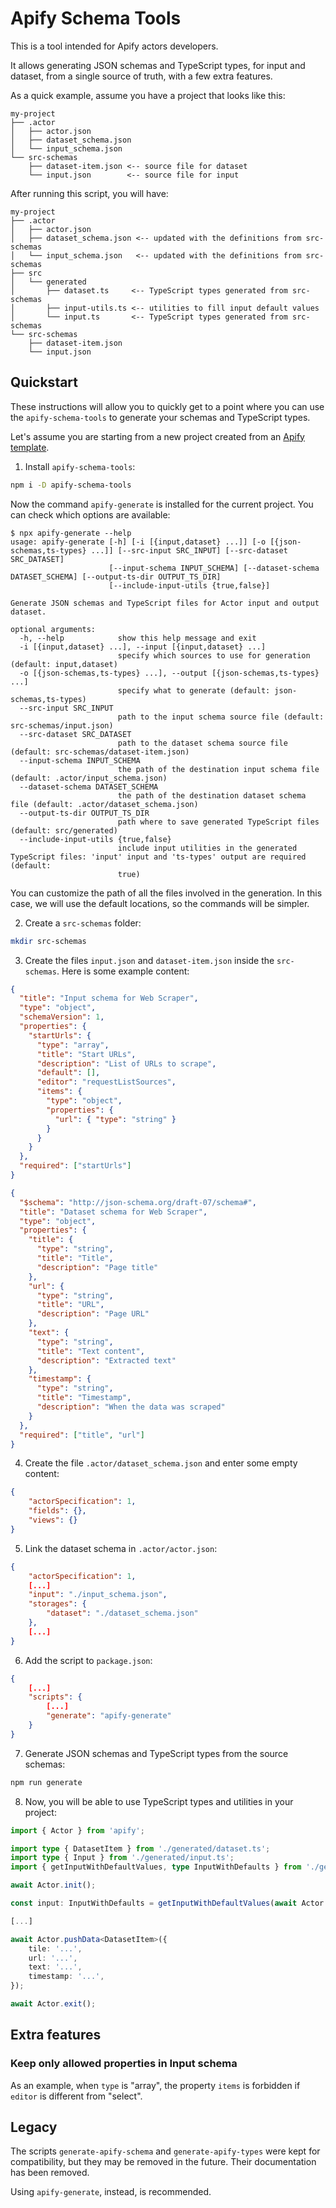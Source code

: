 # Apify Schema Tools

This is a tool intended for Apify actors developers.

It allows generating JSON schemas and TypeScript types, for input and dataset,
from a single source of truth, with a few extra features.

As a quick example, assume you have a project that looks like this:

```
my-project
├── .actor
│   ├── actor.json
│   ├── dataset_schema.json
│   └── input_schema.json
└── src-schemas
    ├── dataset-item.json <-- source file for dataset
    └── input.json        <-- source file for input
```

After running this script, you will have:

```
my-project
├── .actor
│   ├── actor.json
│   ├── dataset_schema.json <-- updated with the definitions from src-schemas
│   └── input_schema.json   <-- updated with the definitions from src-schemas
├── src
│   └── generated
│       ├── dataset.ts     <-- TypeScript types generated from src-schemas
│       ├── input-utils.ts <-- utilities to fill input default values
│       └── input.ts       <-- TypeScript types generated from src-schemas
└── src-schemas
    ├── dataset-item.json
    └── input.json
```

## Quickstart

These instructions will allow you to quickly get to a point where you can use
the `apify-schema-tools` to generate your schemas and TypeScript types.

Let's assume you are starting from a new project created from an
[Apify template](https://github.com/apify/actor-templates).

1. Install `apify-schema-tools`:

```sh
npm i -D apify-schema-tools
```

Now the command `apify-generate` is installed for the current project.
You can check which options are available:

```console
$ npx apify-generate --help
usage: apify-generate [-h] [-i [{input,dataset} ...]] [-o [{json-schemas,ts-types} ...]] [--src-input SRC_INPUT] [--src-dataset SRC_DATASET]
                      [--input-schema INPUT_SCHEMA] [--dataset-schema DATASET_SCHEMA] [--output-ts-dir OUTPUT_TS_DIR]
                      [--include-input-utils {true,false}]

Generate JSON schemas and TypeScript files for Actor input and output dataset.

optional arguments:
  -h, --help            show this help message and exit
  -i [{input,dataset} ...], --input [{input,dataset} ...]
                        specify which sources to use for generation (default: input,dataset)
  -o [{json-schemas,ts-types} ...], --output [{json-schemas,ts-types} ...]
                        specify what to generate (default: json-schemas,ts-types)
  --src-input SRC_INPUT
                        path to the input schema source file (default: src-schemas/input.json)
  --src-dataset SRC_DATASET
                        path to the dataset schema source file (default: src-schemas/dataset-item.json)
  --input-schema INPUT_SCHEMA
                        the path of the destination input schema file (default: .actor/input_schema.json)
  --dataset-schema DATASET_SCHEMA
                        the path of the destination dataset schema file (default: .actor/dataset_schema.json)
  --output-ts-dir OUTPUT_TS_DIR
                        path where to save generated TypeScript files (default: src/generated)
  --include-input-utils {true,false}
                        include input utilities in the generated TypeScript files: 'input' input and 'ts-types' output are required (default:
                        true)
```

You can customize the path of all the files involved in the generation.
In this case, we will use the default locations, so the commands will be simpler.

2. Create a `src-schemas` folder:

```sh
mkdir src-schemas
```

3. Create the files `input.json` and `dataset-item.json` inside the `src-schemas`. Here is some example content:

```json
{
  "title": "Input schema for Web Scraper",
  "type": "object",
  "schemaVersion": 1,
  "properties": {
    "startUrls": {
      "type": "array",
      "title": "Start URLs",
      "description": "List of URLs to scrape",
      "default": [],
      "editor": "requestListSources",
      "items": {
        "type": "object",
        "properties": {
          "url": { "type": "string" }
        }
      }
    }
  },
  "required": ["startUrls"]
}
```

```json
{
  "$schema": "http://json-schema.org/draft-07/schema#",
  "title": "Dataset schema for Web Scraper",
  "type": "object",
  "properties": {
    "title": {
      "type": "string",
      "title": "Title",
      "description": "Page title"
    },
    "url": {
      "type": "string",
      "title": "URL",
      "description": "Page URL"
    },
    "text": {
      "type": "string",
      "title": "Text content",
      "description": "Extracted text"
    },
    "timestamp": {
      "type": "string",
      "title": "Timestamp",
      "description": "When the data was scraped"
    }
  },
  "required": ["title", "url"]
}
```

4. Create the file `.actor/dataset_schema.json` and enter some empty content:

```json
{
    "actorSpecification": 1,
    "fields": {},
    "views": {}
}
```

5. Link the dataset schema in `.actor/actor.json`:

```json
{
    "actorSpecification": 1,
    [...]
    "input": "./input_schema.json",
    "storages": {
        "dataset": "./dataset_schema.json"
    },
    [...]
}
```

6. Add the script to `package.json`:

```json
{
    [...]
    "scripts": {
        [...]
        "generate": "apify-generate"
    }
}
```

7. Generate JSON schemas and TypeScript types from the source schemas:

```sh
npm run generate
```

8. Now, you will be able to use TypeScript types and utilities in your project:

```ts
import { Actor } from 'apify';

import type { DatasetItem } from './generated/dataset.ts';
import type { Input } from './generated/input.ts';
import { getInputWithDefaultValues, type InputWithDefaults } from './generated/input-utils.ts';

await Actor.init();

const input: InputWithDefaults = getInputWithDefaultValues(await Actor.getInput<Input>());

[...]

await Actor.pushData<DatasetItem>({
    tile: '...',
    url: '...',
    text: '...',
    timestamp: '...',
});

await Actor.exit();
```

## Extra features

### Keep only allowed properties in Input schema

As an example, when `type` is "array", the property `items` is forbidden if `editor` is different from "select".

## Legacy

The scripts `generate-apify-schema` and `generate-apify-types` were kept for compatibility,
but they may be removed in the future. Their documentation has been removed.

Using `apify-generate`, instead, is recommended.
